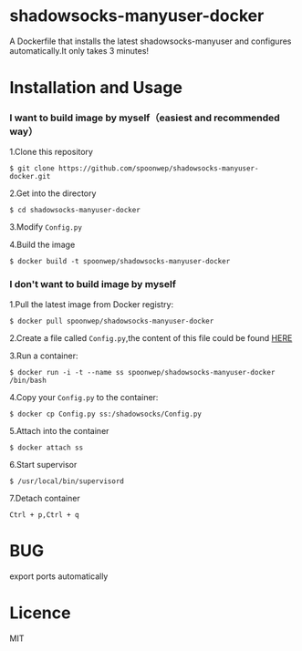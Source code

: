 # shadowsocks-manyuser-docker
A Dockerfile that installs the latest shadowsocks-manyuser and configures automatically.It only takes 3 minutes!

# Installation and Usage
### I want to build image by myself（easiest and recommended way）

1.Clone this repository
```
$ git clone https://github.com/spoonwep/shadowsocks-manyuser-docker.git
```

2.Get into the directory
```
$ cd shadowsocks-manyuser-docker
```

3.Modify `Config.py`

4.Build the image
```
$ docker build -t spoonwep/shadowsocks-manyuser-docker
```

### I don't want to build image by myself

1.Pull the latest image from Docker registry:
```
$ docker pull spoonwep/shadowsocks-manyuser-docker
```

2.Create a file called `Config.py`,the content of this file could be found [HERE](https://github.com/spoonwep/shadowsocks-manyuser-docker/blob/master/Config.py)

3.Run a container:
```
$ docker run -i -t --name ss spoonwep/shadowsocks-manyuser-docker /bin/bash
```

4.Copy your `Config.py` to the container:
```
$ docker cp Config.py ss:/shadowsocks/Config.py
```

5.Attach into the container
```
$ docker attach ss
```

6.Start supervisor
```
$ /usr/local/bin/supervisord
```

7.Detach container
```
Ctrl + p,Ctrl + q
```

# BUG
export ports automatically

# Licence
MIT